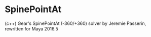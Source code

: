 # SpinePointAt
(c++) Gear's SpinePointAt (-360/+360) solver by Jeremie Passerin, rewritten for Maya 2016.5

